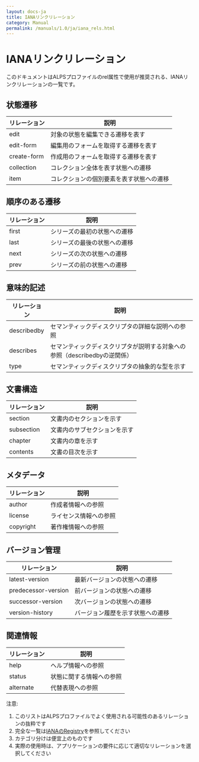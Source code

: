 ```yaml
---
layout: docs-ja
title: IANAリンクリレーション
category: Manual
permalink: /manuals/1.0/ja/iana_rels.html
---
```

# IANAリンクリレーション

このドキュメントはALPSプロファイルのrel属性で使用が推奨される、IANAリンクリレーションの一覧です。

## 状態遷移

| リレーション | 説明 |
|------------|------|
| edit | 対象の状態を編集できる遷移を表す |
| edit-form | 編集用のフォームを取得する遷移を表す |
| create-form | 作成用のフォームを取得する遷移を表す |
| collection | コレクション全体を表す状態への遷移 |
| item | コレクションの個別要素を表す状態への遷移 |

## 順序のある遷移

| リレーション | 説明 |
|------------|------|
| first | シリーズの最初の状態への遷移 |
| last | シリーズの最後の状態への遷移 |
| next | シリーズの次の状態への遷移 |
| prev | シリーズの前の状態への遷移 |

## 意味的記述

| リレーション | 説明 |
|------------|------|
| describedby | セマンティックディスクリプタの詳細な説明への参照 |
| describes | セマンティックディスクリプタが説明する対象への参照（describedbyの逆関係） |
| type | セマンティックディスクリプタの抽象的な型を示す |

## 文書構造

| リレーション | 説明 |
|------------|------|
| section | 文書内のセクションを示す |
| subsection | 文書内のサブセクションを示す |
| chapter | 文書内の章を示す |
| contents | 文書の目次を示す |

## メタデータ

| リレーション | 説明 |
|------------|------|
| author | 作成者情報への参照 |
| license | ライセンス情報への参照 |
| copyright | 著作権情報への参照 |

## バージョン管理

| リレーション | 説明 |
|------------|------|
| latest-version | 最新バージョンの状態への遷移 |
| predecessor-version | 前バージョンの状態への遷移 |
| successor-version | 次バージョンの状態への遷移 |
| version-history | バージョン履歴を示す状態への遷移 |

## 関連情報

| リレーション | 説明 |
|------------|------|
| help | ヘルプ情報への参照 |
| status | 状態に関する情報への参照 |
| alternate | 代替表現への参照 |

注意:
1. このリストはALPSプロファイルでよく使用される可能性のあるリレーションの抜粋です
2. 完全な一覧は[IANAのRegistry](https://www.iana.org/assignments/link-relations/link-relations.xhtml)を参照してください
3. カテゴリ分けは便宜上のものです
4. 実際の使用時は、アプリケーションの要件に応じて適切なリレーションを選択してください
